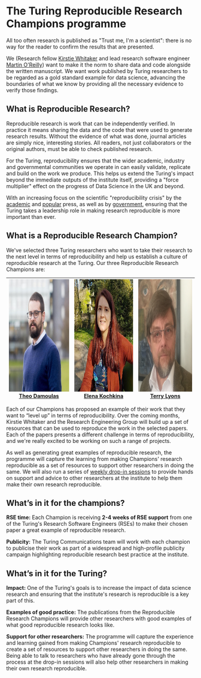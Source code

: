 # The Turing Reproducible Research Champions programme

All too often research is published as "Trust me, I'm a scientist": there is no
way for the reader to confirm the results that are presented.

We (Research fellow [Kirstie Whitaker](https://github.com/kirstiej) and
lead research software engineer [Martin O'Reilly](https://github.com/martintoreilly))
want to make it the norm to share data and code alongside the written manuscript.
We want work published by Turing researchers to be regarded as a gold standard
example for data science, advancing the boundaries of what we know by providing
all the necessary evidence to verify those findings.

## What is Reproducible Research?
Reproducible research is work that can be independently verified. In practice it
means sharing the data and the code that were used to generate research
results. Without the evidence of what was done, journal articles are simply
nice, interesting stories. All readers, not just collaborators or the original
authors, must be able to check published research.

For the Turing, reproducibility ensures that the wider academic, industry and
governmental communities we operate in can easily validate, replicate and build
on the work we produce. This helps us extend the Turing's impact beyond the
immediate outputs of the institute itself, providing a "force multiplier" effect
on the progress of Data Science in the UK and beyond.

With an increasing focus on the scientific "reproducibility crisis" by the
[academic](http://www.nature.com/news/1-500-scientists-lift-the-lid-on-reproducibility-1.19970)
and [popular](http://www.bbc.co.uk/news/science-environment-39054778) press, as
well as by [government](https://www.parliament.uk/business/committees/committees-a-z/commons-select/science-and-technology-committee/inquiries/parliament-2015/inquiry6/),
ensuring that the Turing takes a leadership role in making research reproducible
is more important than ever.

## What is a Reproducible Research Champion?

We've selected three Turing researchers who want to take their research to the
next level in terms of reproducibility and help us establish a culture of
reproducible research at the Turing. Our three Reproducible Research Champions
are:

| [<img src="images/theo-damoulas-square.jpg" height="300px;"/><br />Theo Damoulas](theo-damoulas.md) | [<img src="images/elena-kochkina-square.jpg" height="300px;"/><br />Elena Kochkina](elena-kochkina.md) | [<img src="images/terry-lyons-square.jpg" height="300px;"/><br />Terry Lyons](terry-lyons.md)  |
| :---: | :---: | :---: |

Each of our Champions has proposed an example of their work that they want to
“level up” in terms of reproducibility. Over the coming months, Kirstie Whitaker
and the Research Engineering Group will build up a set of resources that can be
used to reproduce the work in the selected papers. Each of the papers presents
a different challenge in terms of reproducibility, and we're really excited to
be working on such a range of projects.

As well as generating great examples of reproducible research, the programme
will capture the learning from making Champions' research reproducible as a set
of resources to support other researchers in doing the same. We will also run a
series of [weekly drop-in sessions](../comms/reproducible-research-dropin-ann.md)
to provide hands on support and advice to other researchers at the institute to
help them make their own research reproducible.

## What’s in it for the champions?

**RSE time:** Each Champion is receiving **2-4 weeks of RSE support** from
one of the Turing's Research Software Engineers (RSEs) to make their chosen
paper a great example of reproducible research.

**Publicity:** The Turing Communications team will work with each champion to
publicise their work as part of a widespread and high-profile publicity campaign
highlighting reproducible research best practice at the institute.

## What’s in it for the Turing?

**Impact:** One of the Turing's goals is to increase the impact of data science
research and ensuring that the institute's research is reproducible is a key
part of this.

**Examples of good practice:** The publications from the Reproducible Research
Champions will provide other researchers with good examples of what good
reproducible research looks like.

**Support for other researchers:** The programme will capture the experience
and learning gained from making Champions' research reproducible to create a
set of resources to support other researchers in doing the same. Being able to
talk to researchers who have already gone through the process at the drop-in
sessions will also help other researchers in making their own research
reproducible.
